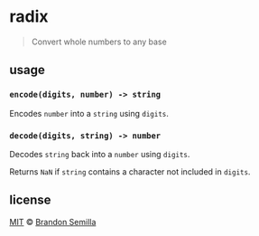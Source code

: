 # radix
> Convert whole numbers to any base

## usage

### `encode(digits, number) -> string`
Encodes `number` into a `string` using `digits`.

### `decode(digits, string) -> number`
Decodes `string` back into a `number` using `digits`.

Returns `NaN` if `string` contains a character not included in `digits`.

## license
[MIT](https://opensource.org/licenses/MIT) © [Brandon Semilla](https://git.io/semibran)
